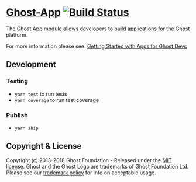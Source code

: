 # [Ghost-App](https://github.com/TryGhost/Ghost-App) [![Build Status](https://travis-ci.org/TryGhost/Ghost-App.png?branch=master)](https://travis-ci.org/TryGhost/Ghost-App)

The Ghost App module allows developers to build applications for the Ghost platform.

For more information please see: [Getting Started with Apps for Ghost Devs](https://github.com/TryGhost/Ghost/wiki/Apps-Getting-Started-for-Ghost-Devs)


## Development

### Testing
- `yarn test` to run tests
- `yarn coverage` to run test coverage

### Publish
- `yarn ship`

## Copyright & License

Copyright (c) 2013-2018 Ghost Foundation - Released under the [MIT license](LICENSE). Ghost and the Ghost Logo are trademarks of Ghost Foundation Ltd. Please see our [trademark policy](https://ghost.org/trademark/) for info on acceptable usage.
